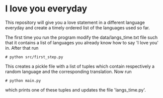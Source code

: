 # I love you everyday

This repository will give you a love statement in a different language everyday and create a timely ordered list of the languages used so far.

The first time you run the program modify the data/langs_time.txt file such that it contains a list of languages you already know how to say 'I love you' in. After that run 
```
# python src/first_step.py 
```
This creates a pickle file with a list of tuples which contain respectively a random language and the corresponding translation. Now run 
```
# python main.py
```
which prints one of these tuples and updates the file 'langs_time.py'.
